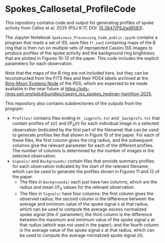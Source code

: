 # Spokes_Callosetal_ProfileCode
This repository contains code and output for generating profiles of spoke activity from Callos et al. 2025 (PSJ 6:17, DOI: [10.3847/PSJ/ad9583](http://doi.org/10.3847/PSJ/ad9583)). 

The Jupyter Notebook `Spokiness_Processing_Code_public.ipynb` contains a program that reads a set of IDL save files (`*.sav`) containing maps of the B ring that is then run on multiple sets of reprojected Cassini ISS images to produce profiles of the spoke activity and the background ring brightness that are plotted in Figures 10-12 of the paper. This code includes the explicit parameters for each observation. 

Note that the maps of the B ring are not included here, but they can be reconstructed from the FITS files and their PDS4 labels archived at the [Ring-Moon Systems Node](https://pds-rings.seti.org/) of the PDS, which are expected to be made available in the near future at https://pds-rings.seti.org/pds4/bundles/cassini_iss_spokes_hedman-hamilton-2025.

This repository also contains subdirectories of the outputs from the program:
  - `Profiles/` contains files ending in `_sigprofs.txt` and `_backprofs.txt` that contain profiles of $s(r)$ and $I/F_b(r)$ for each individual image in a selected observation (indicated by the first part of the filename) that can be used to generate profiles like that shown in Figure 10 of the paper. For each of these files, the first column gives the ring radius, and the subsequent columns give the relevant parameter for each of the different profiles. The number of columns is determined by the number of images in the selected observation.
  - `Signals/` and `Backgrounds/` contain files that provide summary profiles for each observation indicated by the start of the relevant filename, which can be used to generate the profiles shown in Figures 11 and 12 of the paper.
    - The files in `Backgrounds/` each just have two columns, which are the radius and mean $I/F_b$ values for the relevant observation.
    - The files in `Signals/` have four columns: the first column gives the observed radius; the second column is the difference between the average and minimum value of the spoke signal $s$ at that radius, which can be used to compute the average excess normalized spoke signal (the $\bar{n}'$ parameter); the third column is the difference between the maximum and minimum value of the spoke signal $s$ at that radius (which was not used in the paper); and the fourth column is the average value of the spoke signal $s$ at that radius, which can be used to compute the average normalized spoke signal ($\bar{n}$).
